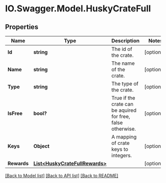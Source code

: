 # IO.Swagger.Model.HuskyCrateFull
## Properties

Name | Type | Description | Notes
------------ | ------------- | ------------- | -------------
**Id** | **string** | The id of the crate. | [optional] 
**Name** | **string** | The name of the crate. | [optional] 
**Type** | **string** | The type of the crate. | [optional] 
**IsFree** | **bool?** | True if the crate can be aquired for free, false otherwise. | [optional] 
**Keys** | **Object** | A mapping of crate keys to integers. | [optional] 
**Rewards** | [**List&lt;HuskyCrateFullRewards&gt;**](HuskyCrateFullRewards.md) |  | [optional] 

[[Back to Model list]](../README.md#documentation-for-models) [[Back to API list]](../README.md#documentation-for-api-endpoints) [[Back to README]](../README.md)

